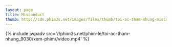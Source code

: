 ```yaml
---
layout: page
title: Misconduct
thumb: http://cdn.phim3s.net/images/films/thumb/toi-ac-tham-nhung-misconduct-2016.jpg
---
```

{% include jwpadv src='//phim3s.net/phim-le/toi-ac-tham-nhung_9030/xem-phim//video.mp4' %}